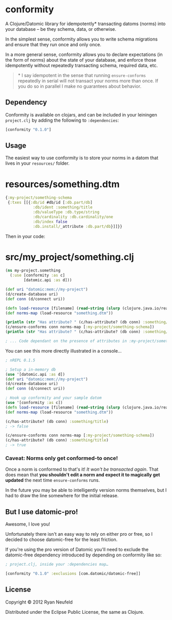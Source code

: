 # conformity

A Clojure/Datomic library for idempotently\* transacting datoms (norms) into your database – be they schema, data, or otherwise.

In the simplest sense, conformity allows you to write schema migrations and ensure that they run once and only  once.

In a more general sense, conformity allows you to declare expectations (in the form of norms) about the state of your database, and enforce those idempotently without repeatedly transacting schema, required data, etc.


>\* I say idempotent in the sense that running `ensure-conforms` repeatedly in serial will not transact your norms more than once. If you do so in parallel I make no guarantees about behavior.

## Dependency

Conformity is available on clojars, and can be included in your leiningen `project.clj` by adding the following to `:dependencies`:
```clojure
[conformity "0.1.0"]
```
    

## Usage

The easiest way to use conformity is to store your norms in a datom that lives in your `resources/` folder.
 # resources/something.dtm
```clojure
{:my-project/something-schema
 {:txes [[{:db/id #db/id [:db.part/db]
            :db/ident :something/title
            :db/valueType :db.type/string
            :db/cardinality :db.cardinality/one
            :db/index false
            :db.install/_attribute :db.part/db}]]}}
```
Then in your code:
# src/my_project/something.clj
```clojure
(ns my-project.something
  (:use [conformity :as c]
        [datomic.api :as d]))

(def uri "datomic:mem://my-project")
(d/create-database uri)
(def conn (d/connect uri))

(defn load-resource [filename] (read-string (slurp (clojure.java.io/reader (clojure.java.io/resource filename)))))
(def norms-map (load-resource "something.dtm"))

(println (str "Has attribute? " (c/has-attribute? (db conn) :something/title)))
(c/ensure-conforms conn norms-map [:my-project/something-schema])
(println (str "Has attribute? " (c/has-attribute? (db conn) :something/title)))

; ... Code dependant on the presence of attributes in :my-project/something-schema
```
You can see this more directly illustrated in a console…
```clojure    
; nREPL 0.1.5

; Setup a in-memory db
(use '[datomic.api :as d])
(def uri "datomic:mem://my-project")
(d/create-database uri)
(def conn (d/connect uri))

; Hook up conformity and your sample datom
(use '[conformity :as c])
(defn load-resource [filename] (read-string (slurp (clojure.java.io/reader (clojure.java.io/resource filename)))))
(def norms-map (load-resource "something.dtm"))

(c/has-attribute? (db conn) :something/title)
; -> false

(c/ensure-conforms conn norms-map [:my-project/something-schema])
(c/has-attribute? (db conn) :something/title)
; -> true
```    
### Caveat: Norms only get conformed-to once!

Once a norm is conformed to that's it! *It won't be transacted again*. That does mean that **you shouldn't edit a norm and expect it to magically get updated** the next time `ensure-conforms` runs.

In the future you may be able to intelligently version norms themselves, but I had to draw the line somewhere for the initial release. 

## But I use datomic-pro!

Awesome, I love you!

Unfortunately there isn't an easy way to rely on either pro or free, so I decided to choose datomic-free for the least friction.

If you're using the pro version of Datomic you'll need to exclude the datomic-free dependency introduced by depending on conformity like so:

```clojure
; project.clj, inside your :dependencies map…

[conformity "0.1.0" :exclusions [com.datomic/datomic-free]]
```
    
## License

Copyright © 2012 Ryan Neufeld

Distributed under the Eclipse Public License, the same as Clojure.
